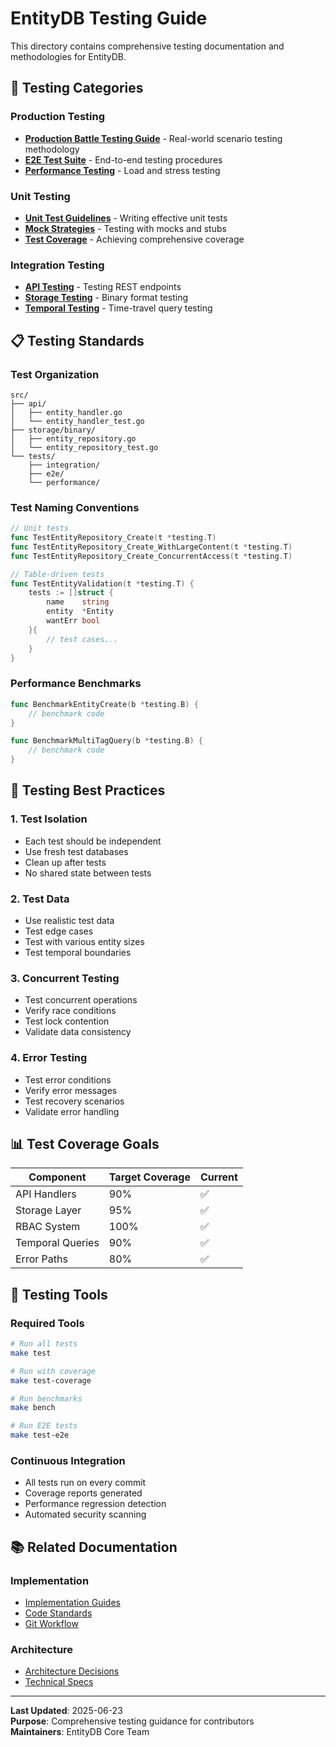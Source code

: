 # EntityDB Testing Guide

This directory contains comprehensive testing documentation and methodologies for EntityDB.

## 🧪 Testing Categories

### Production Testing
- **[Production Battle Testing Guide](./production-battle-testing-guide.md)** - Real-world scenario testing methodology
- **[E2E Test Suite](./e2e-testing-guide.md)** - End-to-end testing procedures
- **[Performance Testing](./performance-testing-guide.md)** - Load and stress testing

### Unit Testing
- **[Unit Test Guidelines](./unit-testing-guide.md)** - Writing effective unit tests
- **[Mock Strategies](./mocking-guide.md)** - Testing with mocks and stubs
- **[Test Coverage](./coverage-guide.md)** - Achieving comprehensive coverage

### Integration Testing  
- **[API Testing](./api-testing-guide.md)** - Testing REST endpoints
- **[Storage Testing](./storage-testing-guide.md)** - Binary format testing
- **[Temporal Testing](./temporal-testing-guide.md)** - Time-travel query testing

## 📋 Testing Standards

### Test Organization
```
src/
├── api/
│   ├── entity_handler.go
│   └── entity_handler_test.go
├── storage/binary/
│   ├── entity_repository.go
│   └── entity_repository_test.go
└── tests/
    ├── integration/
    ├── e2e/
    └── performance/
```

### Test Naming Conventions
```go
// Unit tests
func TestEntityRepository_Create(t *testing.T)
func TestEntityRepository_Create_WithLargeContent(t *testing.T)
func TestEntityRepository_Create_ConcurrentAccess(t *testing.T)

// Table-driven tests
func TestEntityValidation(t *testing.T) {
    tests := []struct {
        name    string
        entity  *Entity
        wantErr bool
    }{
        // test cases...
    }
}
```

### Performance Benchmarks
```go
func BenchmarkEntityCreate(b *testing.B) {
    // benchmark code
}

func BenchmarkMultiTagQuery(b *testing.B) {
    // benchmark code
}
```

## 🎯 Testing Best Practices

### 1. Test Isolation
- Each test should be independent
- Use fresh test databases
- Clean up after tests
- No shared state between tests

### 2. Test Data
- Use realistic test data
- Test edge cases
- Test with various entity sizes
- Test temporal boundaries

### 3. Concurrent Testing
- Test concurrent operations
- Verify race conditions
- Test lock contention
- Validate data consistency

### 4. Error Testing
- Test error conditions
- Verify error messages
- Test recovery scenarios
- Validate error handling

## 📊 Test Coverage Goals

| Component | Target Coverage | Current |
|-----------|----------------|---------|
| API Handlers | 90% | ✅ |
| Storage Layer | 95% | ✅ |
| RBAC System | 100% | ✅ |
| Temporal Queries | 90% | ✅ |
| Error Paths | 80% | ✅ |

## 🔧 Testing Tools

### Required Tools
```bash
# Run all tests
make test

# Run with coverage
make test-coverage

# Run benchmarks
make bench

# Run E2E tests
make test-e2e
```

### Continuous Integration
- All tests run on every commit
- Coverage reports generated
- Performance regression detection
- Automated security scanning

## 📚 Related Documentation

### Implementation
- [Implementation Guides](../implementation/)
- [Code Standards](../03-logging-standards.md)
- [Git Workflow](../02-git-workflow.md)

### Architecture
- [Architecture Decisions](../../architecture/adr/)
- [Technical Specs](../../reference/technical-specs/)

---

**Last Updated**: 2025-06-23  
**Purpose**: Comprehensive testing guidance for contributors  
**Maintainers**: EntityDB Core Team